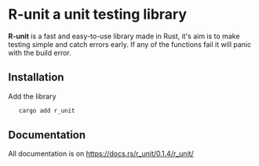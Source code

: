 # R-unit a unit testing library

**R-unit** is a fast and easy-to-use library made in Rust, it's aim is to make testing simple and catch errors early.
If any of the functions fail it will panic with the build error.

## Installation

Add the library
```bash
   cargo add r_unit 
```

## Documentation

All documentation is on https://docs.rs/r_unit/0.1.4/r_unit/
